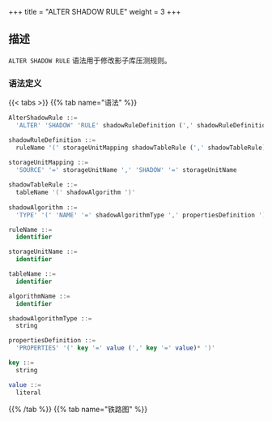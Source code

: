 +++
title = "ALTER SHADOW RULE"
weight = 3
+++

## 描述

`ALTER SHADOW RULE` 语法用于修改影子库压测规则。

### 语法定义

{{< tabs >}}
{{% tab name="语法" %}}
```sql
AlterShadowRule ::=
  'ALTER' 'SHADOW' 'RULE' shadowRuleDefinition (',' shadowRuleDefinition)*

shadowRuleDefinition ::=
  ruleName '(' storageUnitMapping shadowTableRule (',' shadowTableRule)* ')'
    
storageUnitMapping ::=
  'SOURCE' '=' storageUnitName ',' 'SHADOW' '=' storageUnitName

shadowTableRule ::=
  tableName '(' shadowAlgorithm ')'
    
shadowAlgorithm ::=
  'TYPE' '(' 'NAME' '=' shadowAlgorithmType ',' propertiesDefinition ')'

ruleName ::=
  identifier

storageUnitName ::=
  identifier

tableName ::=
  identifier

algorithmName ::=
  identifier

shadowAlgorithmType ::=
  string

propertiesDefinition ::=
  'PROPERTIES' '(' key '=' value (',' key '=' value)* ')'

key ::=
  string

value ::=
  literal
```
{{% /tab %}}
{{% tab name="铁路图" %}}
<iframe frameborder="0" name="diagram" id="diagram" width="100%" height="100%"></iframe>
{{% /tab %}}
{{< /tabs >}}

### 补充说明

- `storageUnitMapping` 指定源数据库和影子库的映射关系，需使用 `RDL` 管理的 `STORAGE UNIT`
  ，请参考 [存储单元](https://shardingsphere.apache.org/document/current/cn/user-manual/shardingsphere-proxy/distsql/syntax/rdl/storage-unit-definition/)；
- `shadowAlgorithm` 可同时作用于多个 `shadowTableRule`；
- `algorithmName` 会根据 `ruleName`、`tableName` 和 `shadowAlgorithmType` 自动生成；
- `shadowAlgorithmType` 目前支持 `VALUE_MATCH`、`REGEX_MATCH` 和 `SQL_HINT`。

### 示例

- 修改影子库压测规则

```sql
ALTER SHADOW RULE shadow_rule(
  SOURCE=demo_ds,
  SHADOW=demo_ds_shadow,
  t_order(TYPE(NAME="SQL_HINT")), 
  t_order_item(TYPE(NAME="VALUE_MATCH", PROPERTIES("operation"="insert","column"="user_id", "value"='1')))
);
```

### 保留字

`ALTER`、`SHADOW`、`RULE`、`SOURCE`、`SHADOW`、`TYPE`、`NAME`、`PROPERTIES`

### 相关链接

- [保留字](/cn/user-manual/shardingsphere-proxy/distsql/syntax/reserved-word/)
- [存储单元](https://shardingsphere.apache.org/document/current/cn/user-manual/shardingsphere-proxy/distsql/syntax/rdl/storage-unit-definition/)